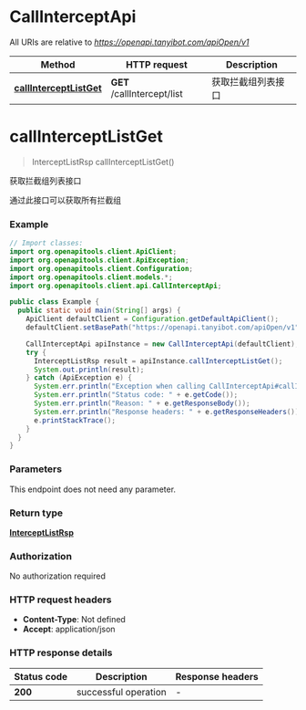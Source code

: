 # CallInterceptApi

All URIs are relative to *https://openapi.tanyibot.com/apiOpen/v1*

Method | HTTP request | Description
------------- | ------------- | -------------
[**callInterceptListGet**](CallInterceptApi.md#callInterceptListGet) | **GET** /callIntercept/list | 获取拦截组列表接口


<a name="callInterceptListGet"></a>
# **callInterceptListGet**
> InterceptListRsp callInterceptListGet()

获取拦截组列表接口

通过此接口可以获取所有拦截组

### Example
```java
// Import classes:
import org.openapitools.client.ApiClient;
import org.openapitools.client.ApiException;
import org.openapitools.client.Configuration;
import org.openapitools.client.models.*;
import org.openapitools.client.api.CallInterceptApi;

public class Example {
  public static void main(String[] args) {
    ApiClient defaultClient = Configuration.getDefaultApiClient();
    defaultClient.setBasePath("https://openapi.tanyibot.com/apiOpen/v1");

    CallInterceptApi apiInstance = new CallInterceptApi(defaultClient);
    try {
      InterceptListRsp result = apiInstance.callInterceptListGet();
      System.out.println(result);
    } catch (ApiException e) {
      System.err.println("Exception when calling CallInterceptApi#callInterceptListGet");
      System.err.println("Status code: " + e.getCode());
      System.err.println("Reason: " + e.getResponseBody());
      System.err.println("Response headers: " + e.getResponseHeaders());
      e.printStackTrace();
    }
  }
}
```

### Parameters
This endpoint does not need any parameter.

### Return type

[**InterceptListRsp**](InterceptListRsp.md)

### Authorization

No authorization required

### HTTP request headers

 - **Content-Type**: Not defined
 - **Accept**: application/json

### HTTP response details
| Status code | Description | Response headers |
|-------------|-------------|------------------|
**200** | successful operation |  -  |

